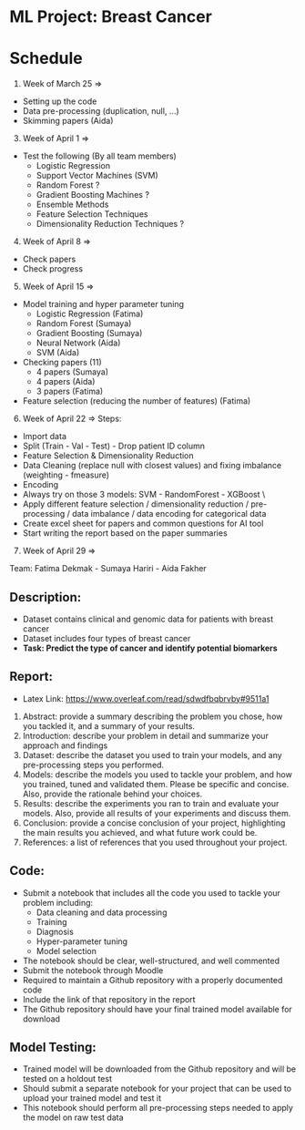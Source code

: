 # ML Project: Breast Cancer

# Schedule 
1. Week of March 25 =>
- Setting up the code 
- Data pre-processing (duplication, null, ...)
- Skimming papers (Aida)
3. Week of April 1  =>
- Test the following (By all team members)
    - Logistic Regression 
    - Support Vector Machines (SVM)
    - Random Forest ?
    - Gradient Boosting Machines ?
    - Ensemble Methods 
    - Feature Selection Techniques
    - Dimensionality Reduction Techniques ?
4. Week of April 8  =>
- Check papers
- Check progress
5. Week of April 15 => 
- Model training and hyper parameter tuning
    - Logistic Regression (Fatima)
    - Random Forest (Sumaya)
    - Gradient Boosting (Sumaya)
    - Neural Network (Aida)
    - SVM (Aida)
- Checking papers (11)
    - 4 papers (Sumaya)
    - 4 papers (Aida)
    - 3 papers (Fatima)
- Feature selection (reducing the number of features) (Fatima)
6. Week of April 22 => 
Steps:
- Import data
- Split (Train - Val - Test) - Drop patient ID column
- Feature Selection & Dimensionality Reduction
- Data Cleaning (replace null with closest values) and fixing imbalance (weighting - fmeasure)
- Encoding  
- Always try on those 3 models: SVM - RandomForest - XGBoost \
- Apply different feature selection / dimensionality reduction / pre-processing / data imbalance / data encoding for categorical data 
- Create excel sheet for papers and common questions for AI tool
- Start writing the report based on the paper summaries 

7. Week of April 29 =>  

Team: Fatima Dekmak - Sumaya Hariri - Aida Fakher

## Description:
- Dataset contains clinical and genomic data for patients with breast cancer
- Dataset includes four types of breast cancer
- **Task: Predict the type of cancer and identify potential biomarkers**

##  Report:
- Latex Link: https://www.overleaf.com/read/sdwdfbqbrvby#9511a1
1. Abstract: provide a summary describing the problem you chose, how you tackled it, and a summary of your results.
2. Introduction: describe your problem in detail and summarize your approach and findings
3. Dataset: describe the dataset you used to train your models, and any pre-processing steps you performed.
4. Models: describe the models you used to tackle your problem, and how you trained, tuned and validated them. Please be specific and concise. Also, provide the rationale behind your choices.
5. Results: describe the experiments you ran to train and evaluate your models. Also, provide all results of your experiments and discuss them.
6. Conclusion: provide a concise conclusion of your project, highlighting the main results you achieved, and what future work could be.
7. References: a list of references that you used throughout your project.

## Code:
- Submit a notebook that includes all the code you used to tackle your problem including:
    - Data cleaning and data processing
    - Training 
    - Diagnosis
    - Hyper-parameter tuning
    - Model selection
- The notebook should be clear, well-structured, and well commented
- Submit the notebook through Moodle
- Required to maintain a Github repository with a properly documented code
- Include the link of that repository in the report
- The Github repository should have your final trained model available for download

## Model Testing:
- Trained model will be downloaded from the Github repository and will be tested on a holdout test
- Should submit a separate notebook for your project that can be used to upload your trained model and test it
- This notebook should perform all pre-processing steps needed to apply the model on raw test data
